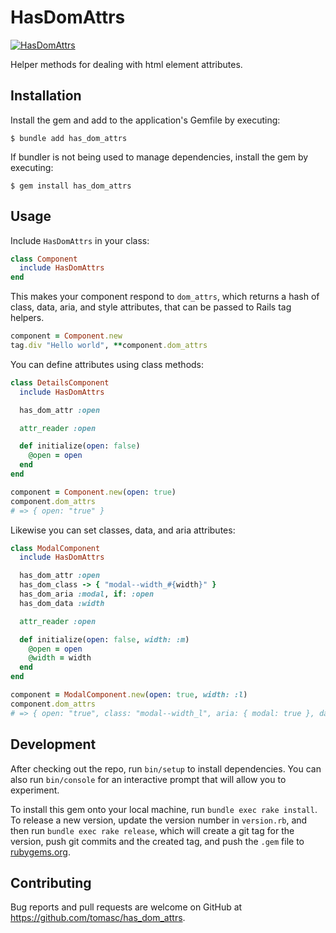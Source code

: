 # HasDomAttrs

[![HasDomAttrs](https://github.com/tomasc/has_dom_attrs/actions/workflows/ruby.yml/badge.svg)](https://github.com/tomasc/has_dom_attrs/actions/workflows/ruby.yml)

Helper methods for dealing with html element attributes.

## Installation

Install the gem and add to the application's Gemfile by executing:

    $ bundle add has_dom_attrs

If bundler is not being used to manage dependencies, install the gem by executing:

    $ gem install has_dom_attrs

## Usage

Include `HasDomAttrs` in your class:

```ruby
class Component
  include HasDomAttrs
end
```

This makes your component respond to `dom_attrs`, which returns a hash of class, data,
aria, and style attributes, that can be passed to Rails tag helpers.

```ruby
component = Component.new
tag.div "Hello world", **component.dom_attrs
```

You can define attributes using class methods:

```ruby
class DetailsComponent
  include HasDomAttrs

  has_dom_attr :open

  attr_reader :open

  def initialize(open: false)
    @open = open
  end
end
```

```ruby
component = Component.new(open: true)
component.dom_attrs
# => { open: "true" }
```

Likewise you can set classes, data, and aria attributes:

```ruby
class ModalComponent
  include HasDomAttrs

  has_dom_attr :open
  has_dom_class -> { "modal--width_#{width}" }
  has_dom_aria :modal, if: :open
  has_dom_data :width

  attr_reader :open

  def initialize(open: false, width: :m)
    @open = open
    @width = width
  end
end
```

```ruby
component = ModalComponent.new(open: true, width: :l)
component.dom_attrs
# => { open: "true", class: "modal--width_l", aria: { modal: true }, data: { width: "l" } }
```

## Development

After checking out the repo, run `bin/setup` to install dependencies. You can also run `bin/console` for an interactive prompt that will allow you to experiment.

To install this gem onto your local machine, run `bundle exec rake install`. To release a new version, update the version number in `version.rb`, and then run `bundle exec rake release`, which will create a git tag for the version, push git commits and the created tag, and push the `.gem` file to [rubygems.org](https://rubygems.org).

## Contributing

Bug reports and pull requests are welcome on GitHub at https://github.com/tomasc/has_dom_attrs.
